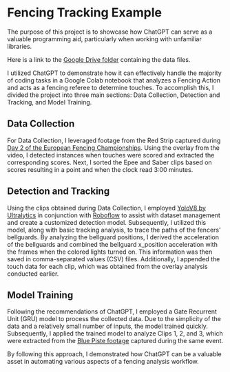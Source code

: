 # Fencing Tracking Example

The purpose of this project is to showcase how ChatGPT can serve as a valuable programming aid, particularly when working with unfamiliar libraries.

Here is a link to the [Google Drive folder](https://drive.google.com/drive/folders/1jS4KTCmH0EG9-OgP0DVX9s42nCZY67YI?usp=sharing) containing the data files.

I utilized ChatGPT to demonstrate how it can effectively handle the majority of coding tasks in a Google Colab notebook that analyzes a Fencing Action and acts as a fencing referee to determine touches. To accomplish this, I divided the project into three main sections: Data Collection, Detection and Tracking, and Model Training.

## Data Collection

For Data Collection, I leveraged footage from the Red Strip captured during [Day 2 of the European Fencing Championships](https://www.youtube.com/watch?v=BDMml_HVcz8). Using the overlay from the video, I detected instances when touches were scored and extracted the corresponding scores. Next, I sorted the Epee and Saber clips based on scores resulting in a point and when the clock read 3:00 minutes.

## Detection and Tracking

Using the clips obtained during Data Collection, I employed [YoloV8 by Ultralytics](https://docs.ultralytics.com/) in conjunction with [Roboflow](https://roboflow.com/) to assist with dataset management and create a customized detection model. Subsequently, I utilized this model, along with basic tracking analysis, to trace the paths of the fencers' bellguards. By analyzing the bellguard positions, I derived the acceleration of the bellguards and combined the bellguard x_position acceleration with the frames when the colored lights turned on. This information was then saved in comma-separated values (CSV) files. Additionally, I appended the touch data for each clip, which was obtained from the overlay analysis conducted earlier.

## Model Training

Following the recommendations of ChatGPT, I employed a Gate Recurrent Unit (GRU) model to process the collected data. Due to the simplicity of the data and a relatively small number of inputs, the model trained quickly. Subsequently, I applied the trained model to analyze Clips 1, 2, and 3, which were extracted from the [Blue Piste footage](https://www.youtube.com/watch?v=AFmK9fSg-Bk) captured during the same event.

By following this approach, I demonstrated how ChatGPT can be a valuable asset in automating various aspects of a fencing analysis workflow.

